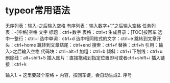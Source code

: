# typeor常用语法


无序列表：输入-之后输入空格
有序列表：输入数字+“.”之后输入空格
任务列表：-[空格]空格 文字
标题：ctrl+数字
表格：ctrl+t
生成目录：[TOC]按回车
选中一整行：ctrl+l
选中单词：ctrl+d
选中相同格式的文字：ctrl+e
跳转到文章开头：ctrl+home
跳转到文章结尾：ctrl+end
搜索：ctrl+f
替换：ctrl+h
引用：输入>之后输入空格
代码块：ctrl+alt+f
加粗：ctrl+b
倾斜：ctrl+i
下划线：ctrl+u
删除线：alt+shift+5
插入图片：直接拖动到指定位置即可或者ctrl+shift+i
插入链接：ctrl+k 

输入1. + 这里要敲个空格 + 内容，按回车键，会自动生成2. 序号